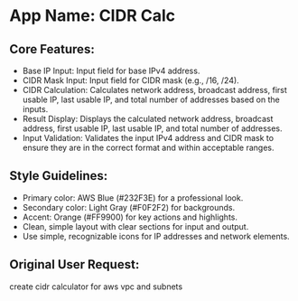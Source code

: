 # **App Name**: CIDR Calc

## Core Features:

- Base IP Input: Input field for base IPv4 address.
- CIDR Mask Input: Input field for CIDR mask (e.g., /16, /24).
- CIDR Calculation: Calculates network address, broadcast address, first usable IP, last usable IP, and total number of addresses based on the inputs.
- Result Display: Displays the calculated network address, broadcast address, first usable IP, last usable IP, and total number of addresses.
- Input Validation: Validates the input IPv4 address and CIDR mask to ensure they are in the correct format and within acceptable ranges.

## Style Guidelines:

- Primary color: AWS Blue (#232F3E) for a professional look.
- Secondary color: Light Gray (#F0F2F2) for backgrounds.
- Accent: Orange (#FF9900) for key actions and highlights.
- Clean, simple layout with clear sections for input and output.
- Use simple, recognizable icons for IP addresses and network elements.

## Original User Request:
create cidr calculator for aws vpc and subnets
  